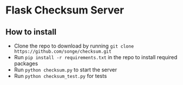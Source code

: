 # Flask Checksum Server

## How to install
- Clone the repo to download by running `git clone https://github.com/songe/checksum.git`
- Run `pip install -r requirements.txt` in the repo to install required packages
- Run `python checksum.py` to start the server
- Run `python checksum_test.py` for tests
